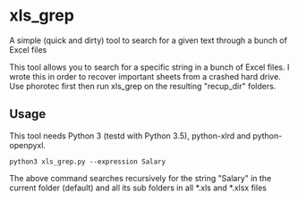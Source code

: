 # xls_grep
A simple (quick and dirty) tool to search for a given text through a bunch of Excel files

This tool allows you to search for a specific string in a bunch of Excel files.
I wrote this in order to recover important sheets from a crashed hard drive. Use phorotec first then run
xls_grep on the resulting "recup_dir" folders.

## Usage

This tool needs Python 3 (testd with Python 3.5), python-xlrd and python-openpyxl.

`
  python3 xls_grep.py --expression Salary
`

The above command searches recursively for the string "Salary" in the current folder (default) and all its sub folders in all *.xls and *.xlsx files
